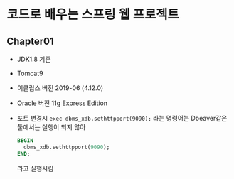 # 코드로 배우는 스프링 웹 프로젝트

## Chapter01

- JDK1.8 기준

- Tomcat9

- 이클립스 버전 2019-06 (4.12.0)

- Oracle 버전 11g Express Edition

- 포트 변경시 `exec dbms_xdb.sethttpport(9090);` 라는 명령어는 Dbeaver같은 툴에서는 실행이 되지 않아 

  ```sql
  BEGIN
  	dbms_xdb.sethttpport(9090);
  END;
  ```

  라고 실행시킴

  

  

  

